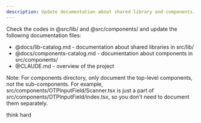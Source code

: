 ```yaml
---
description: Update documentation about shared library and components.
---
```


Check the codes in @src/lib/ and @src/components/ and update the following documentation files:

- @docs/lib-catalog.md - documentation about shared libraries in src/lib/
- @docs/components-catalog.md - documentation about components in src/components/
- @CLAUDE.md - overview of the project

Note: For components directory, only document the top-level components, not the sub-components. For example, src/components/OTPInputField/Scanner.tsx is just a part of src/components/OTPInputField/index.tsx, so you don't need to document them separately.

think hard

